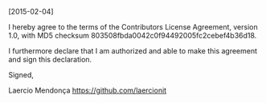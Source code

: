 [2015-02-04]I hereby agree to the terms of the Contributors LicenseAgreement, version 1.0, with MD5 checksum803508fbda0042c0f94492005fc2cebef4b36d18.I furthermore declare that I am authorized and able to make thisagreement and sign this declaration.Signed,Laercio Mendonça https://github.com/laercionit